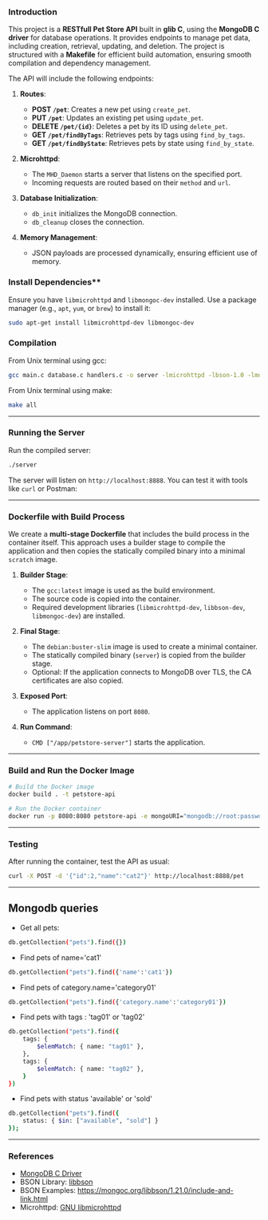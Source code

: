 ### Introduction

This project is a **RESTfull Pet Store API** built in **glib C**, using the **MongoDB C driver** for database operations.
It provides endpoints to manage pet data, including creation, retrieval, updating, and deletion. 
The project is structured with a **Makefile** for efficient build automation, ensuring smooth compilation and dependency management.

The API will include the following endpoints:

1. **Routes**:
   - **POST `/pet`**: Creates a new pet using `create_pet`.
   - **PUT `/pet`**: Updates an existing pet using `update_pet`.
   - **DELETE `/pet/{id}`**: Deletes a pet by its ID using `delete_pet`.
   - **GET `/pet/findByTags`**: Retrieves pets by tags using `find_by_tags`.
   - **GET `/pet/findByState`**: Retrieves pets by state using `find_by_state`.

2. **Microhttpd**:
   - The `MHD_Daemon` starts a server that listens on the specified port.
   - Incoming requests are routed based on their `method` and `url`.

3. **Database Initialization**:
   - `db_init` initializes the MongoDB connection.
   - `db_cleanup` closes the connection.

4. **Memory Management**:
   - JSON payloads are processed dynamically, ensuring efficient use of memory.


### Install Dependencies**
Ensure you have `libmicrohttpd` and `libmongoc-dev` installed. Use a package manager (e.g., `apt`, `yum`, or `brew`) to install it:
```bash
sudo apt-get install libmicrohttpd-dev libmongoc-dev
```


### Compilation

From Unix terminal using gcc:
```bash
gcc main.c database.c handlers.c -o server -lmicrohttpd -lbson-1.0 -lmongoc-1.0 -o petstore-api
```


From Unix terminal using make:
```bash
make all
```

---

### Running the Server

Run the compiled server:
```bash
./server
```

The server will listen on `http://localhost:8888`. You can test it with tools like `curl` or Postman:


---

### **Dockerfile with Build Process**

We create a **multi-stage Dockerfile** that includes the build process in the container itself. This approach uses a builder stage to compile the application and then copies the statically compiled binary into a minimal `scratch` image.


1. **Builder Stage**:
   - The `gcc:latest` image is used as the build environment.
   - The source code is copied into the container.
   - Required development libraries (`libmicrohttpd-dev`, `libbson-dev`, `libmongoc-dev`) are installed.


2. **Final Stage**:
   - The `debian:buster-slim` image is used to create a minimal container.
   - The statically compiled binary (`server`) is copied from the builder stage.
   - Optional: If the application connects to MongoDB over TLS, the CA certificates are also copied.

3. **Exposed Port**:
   - The application listens on port `8080`.

4. **Run Command**:
   - `CMD ["/app/petstore-server"]` starts the application.

---

### **Build and Run the Docker Image**

```bash
# Build the Docker image
docker build . -t petstore-api 

# Run the Docker container
docker run -p 8080:8080 petstore-api -e mongoURI="mongodb://root:password@localhost:27017"
```

---

### **Testing**

After running the container, test the API as usual:

```bash
curl -X POST -d '{"id":2,"name":"cat2"}' http://localhost:8888/pet
```

---
## **Mongodb queries**

- Get all pets:
```bash
db.getCollection("pets").find({})
```

- Find pets of name='cat1'
```bash
db.getCollection("pets").find({'name':'cat1'})
```
- Find pets of category.name='category01'
```bash
db.getCollection("pets").find({'category.name':'category01'})
```

- Find pets with tags : 'tag01' or 'tag02'
```bash
db.getCollection("pets").find({
    tags: {
        $elemMatch: { name: "tag01" },
    },
    tags: {
        $elemMatch: { name: "tag02" },
    }
})
```

- Find pets with status 'available' or 'sold'
```bash
db.getCollection("pets").find({
    status: { $in: ["available", "sold"] }
});
```
---

### **References**

- [MongoDB C Driver](http://mongoc.org/libmongoc/current/index.html)
- BSON Library: [libbson](http://mongoc.org/libbson/current/index.html)
- BSON Examples: https://mongoc.org/libbson/1.21.0/include-and-link.html
- Microhttpd: [GNU libmicrohttpd](https://www.gnu.org/software/libmicrohttpd/)